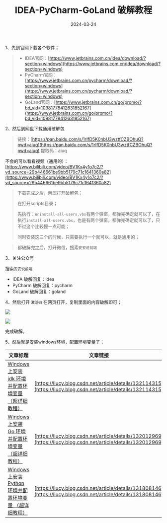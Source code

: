 ﻿---
title: IDEA-PyCharm-GoLand 破解教程
icon: circle-info
order: 11
tag:
- Windows
- 开发工具
category:
- Windows
pageview: false
date: 2024-03-24
comment: false
---

1、先到官网下载各个软件；

> - IDEA官网：[https://www.jetbrains.com.cn/idea/download/?section=windows](https://www.jetbrains.com.cn/idea/download/?section=windows)
> - PyCharm官网：[https://www.jetbrains.com.cn/pycharm/download/?section=windows](https://www.jetbrains.com.cn/pycharm/download/?section=windows)
> - GoLand官网：[https://www.jetbrains.com.cn/go/promo/?bd_vid=10981778412631852167](https://www.jetbrains.com.cn/go/promo/?bd_vid=10981778412631852167)



2、然后到网盘下载通用破解包

> 链接：[https://pan.baidu.com/s/1rIfD5K0nbU3wztfCZBOhuQ?pwd=aiuq](https://pan.baidu.com/s/1rIfD5K0nbU3wztfCZBOhuQ?pwd=aiuq)
> 提取码：aiuq

不会的可以看看视频（通用的）：[https://www.bilibili.com/video/BV1Kx4y1o7c2/?vd_source=29b446661be9bb5179c71c1641360a82](https://www.bilibili.com/video/BV1Kx4y1o7c2/?vd_source=29b446661be9bb5179c71c1641360a82)

> 下载完成之后，解压打开破解包；
>
> 在打开scripts目录；
>
> 先执行：`uninstall-all-users.vbs`有两个弹窗，都弹完确定就可以了，在执行`install-all-users.vbs`，也是有两个弹窗，都弹完确定就可以了，只不过这个比较慢一点可能；
>
> 同时安装这三个的时候，只需要执行一个就可以，就是通用的；

> 都破解完之后，打开微信，搜索`安安说前端`

3、关注公众号

搜索`安安说前端`

- IDEA 破解回复：idea
- PyCharm 破解回复：pycharm
- GoLand 破解回复：goland



4、然后打开 `激活码` 在网页打开，复制里面的内容破解即可；



![](https://lcy-blog.oss-cn-beijing.aliyuncs.com/blog/0f746dac22b6493ca395d71564183790.png)



![](https://lcy-blog.oss-cn-beijing.aliyuncs.com/blog/2e6a0ac31d864da5b2271385ac8f300b.png)




完成破解。





5、然后就是安装windows环境，配置环境变量了；

| 文章标题                                                     | 文章链接                                                     |
| ------------------------------------------------------------ | ------------------------------------------------------------ |
| [Windows上安装 jdk 环境并配置环境变量 （超详细教程）](https://liucy.blog.csdn.net/article/details/132114315) | [https://liucy.blog.csdn.net/article/details/132114315](https://liucy.blog.csdn.net/article/details/132114315) |
| [Windows上安装 Go 环境并配置环境变量 （超详细教程）](https://liucy.blog.csdn.net/article/details/132012969) | [https://liucy.blog.csdn.net/article/details/132012969](https://liucy.blog.csdn.net/article/details/132012969) |](https://liucy.blog.csdn.net/article/details/132012969) |
| [Windows上安装 Python 环境并配置环境变量 （超详细教程）](https://liucy.blog.csdn.net/article/details/131808146) | [https://liucy.blog.csdn.net/article/details/131808146](https://liucy.blog.csdn.net/article/details/131808146) |
